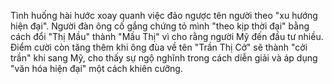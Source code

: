 Tình huống hài hước xoay quanh việc đảo ngược tên người theo "xu hướng hiện đại". Người đàn ông cố gắng chứng tỏ mình "theo kịp thời đại" bằng cách đổi "Thị Mầu" thành "Mầu Thị" vì cho rằng người Mỹ đến đầu tư nhiều. Điểm cười còn tăng thêm khi ông đùa về tên "Trần Thị Cở" sẽ thành "cởi trần" khi sang Mỹ, cho thấy sự ngộ nghĩnh trong cách diễn giải và áp dụng "văn hóa hiện đại" một cách khiên cưỡng.
